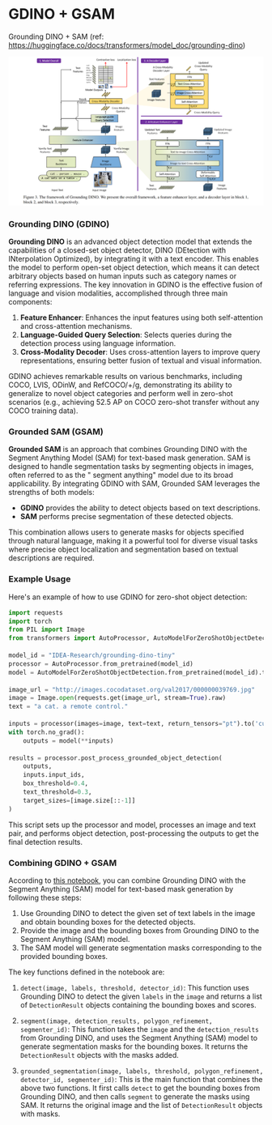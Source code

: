 # GDINO + GSAM

Grounding DINO + SAM (ref: https://huggingface.co/docs/transformers/model_doc/grounding-dino)

![gdino architecture diagram](architecture.png)

### Grounding DINO (GDINO)

**Grounding DINO** is an advanced object detection model that extends the capabilities of a closed-set object detector,
DINO (DEtection with INterpolation Optimized), by integrating it with a text encoder. This enables the model to perform
open-set object detection, which means it can detect arbitrary objects based on human inputs such as category names or
referring expressions. The key innovation in GDINO is the effective fusion of language and vision modalities,
accomplished through three main components:

1. **Feature Enhancer**: Enhances the input features using both self-attention and cross-attention mechanisms.
2. **Language-Guided Query Selection**: Selects queries during the detection process using language information.
3. **Cross-Modality Decoder**: Uses cross-attention layers to improve query representations, ensuring better fusion of
   textual and visual information.

GDINO achieves remarkable results on various benchmarks, including COCO, LVIS, ODinW, and RefCOCO/+/g, demonstrating its
ability to generalize to novel object categories and perform well in zero-shot scenarios (e.g., achieving 52.5 AP on
COCO zero-shot transfer without any COCO training data).

### Grounded SAM (GSAM)

**Grounded SAM** is an approach that combines Grounding DINO with the Segment Anything Model (SAM) for text-based mask
generation. SAM is designed to handle segmentation tasks by segmenting objects in images, often referred to as the "
segment anything" model due to its broad applicability. By integrating GDINO with SAM, Grounded SAM leverages the
strengths of both models:

- **GDINO** provides the ability to detect objects based on text descriptions.
- **SAM** performs precise segmentation of these detected objects.

This combination allows users to generate masks for objects specified through natural language, making it a powerful
tool for diverse visual tasks where precise object localization and segmentation based on textual descriptions are
required.

### Example Usage

Here's an example of how to use GDINO for zero-shot object detection:

```python
import requests
import torch
from PIL import Image
from transformers import AutoProcessor, AutoModelForZeroShotObjectDetection

model_id = "IDEA-Research/grounding-dino-tiny"
processor = AutoProcessor.from_pretrained(model_id)
model = AutoModelForZeroShotObjectDetection.from_pretrained(model_id).to('cuda')

image_url = "http://images.cocodataset.org/val2017/000000039769.jpg"
image = Image.open(requests.get(image_url, stream=True).raw)
text = "a cat. a remote control."

inputs = processor(images=image, text=text, return_tensors="pt").to('cuda')
with torch.no_grad():
    outputs = model(**inputs)

results = processor.post_process_grounded_object_detection(
    outputs,
    inputs.input_ids,
    box_threshold=0.4,
    text_threshold=0.3,
    target_sizes=[image.size[::-1]]
)
```

This script sets up the processor and model, processes an image and text pair, and performs object detection,
post-processing the outputs to get the final detection results.

### Combining GDINO + GSAM

According
to
[this notebook](
https://github.com/NielsRogge/Transformers-Tutorials/blob/master/Grounding%20DINO/GroundingDINO_with_Segment_Anything.ipynb
),
you can combine Grounding DINO with the Segment Anything (SAM) model for text-based mask
generation by following these steps:

1. Use Grounding DINO to detect the given set of text labels in the image and obtain bounding boxes for the detected
   objects.
2. Provide the image and the bounding boxes from Grounding DINO to the Segment Anything (SAM) model.
3. The SAM model will generate segmentation masks corresponding to the provided bounding boxes.

The key functions defined in the notebook are:

1. `detect(image, labels, threshold, detector_id)`: This function uses Grounding DINO to detect the given `labels` in
   the `image` and returns a list of `DetectionResult` objects containing the bounding boxes and scores.

2. `segment(image, detection_results, polygon_refinement, segmenter_id)`: This function takes the `image` and
   the `detection_results` from Grounding DINO, and uses the Segment Anything (SAM) model to generate segmentation masks
   for the bounding boxes. It returns the `DetectionResult` objects with the masks added.

3. `grounded_segmentation(image, labels, threshold, polygon_refinement, detector_id, segmenter_id)`: This is the main
   function that combines the above two functions. It first calls `detect` to get the bounding boxes from Grounding
   DINO, and then calls `segment` to generate the masks using SAM. It returns the original image and the list
   of `DetectionResult` objects with masks.


